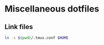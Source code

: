 Miscellaneous dotfiles
=====================

## Link files

```bash
ln -s $(pwd)/.tmux.conf $HOME
```
